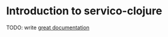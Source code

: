 # Introduction to servico-clojure

TODO: write [great documentation](http://jacobian.org/writing/what-to-write/)
